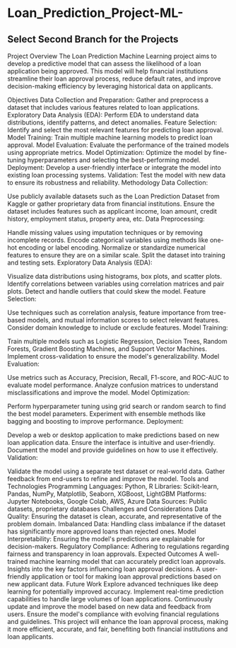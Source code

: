 # Loan_Prediction_Project-ML-
## Select Second Branch for the Projects

Project Overview
The Loan Prediction Machine Learning project aims to develop a predictive model that can assess the likelihood of a loan application being approved. This model will help financial institutions streamline their loan approval process, reduce default rates, and improve decision-making efficiency by leveraging historical data on applicants.

Objectives
Data Collection and Preparation: Gather and preprocess a dataset that includes various features related to loan applications.
Exploratory Data Analysis (EDA): Perform EDA to understand data distributions, identify patterns, and detect anomalies.
Feature Selection: Identify and select the most relevant features for predicting loan approval.
Model Training: Train multiple machine learning models to predict loan approval.
Model Evaluation: Evaluate the performance of the trained models using appropriate metrics.
Model Optimization: Optimize the model by fine-tuning hyperparameters and selecting the best-performing model.
Deployment: Develop a user-friendly interface or integrate the model into existing loan processing systems.
Validation: Test the model with new data to ensure its robustness and reliability.
Methodology
Data Collection:

Use publicly available datasets such as the Loan Prediction Dataset from Kaggle or gather proprietary data from financial institutions.
Ensure the dataset includes features such as applicant income, loan amount, credit history, employment status, property area, etc.
Data Preprocessing:

Handle missing values using imputation techniques or by removing incomplete records.
Encode categorical variables using methods like one-hot encoding or label encoding.
Normalize or standardize numerical features to ensure they are on a similar scale.
Split the dataset into training and testing sets.
Exploratory Data Analysis (EDA):

Visualize data distributions using histograms, box plots, and scatter plots.
Identify correlations between variables using correlation matrices and pair plots.
Detect and handle outliers that could skew the model.
Feature Selection:

Use techniques such as correlation analysis, feature importance from tree-based models, and mutual information scores to select relevant features.
Consider domain knowledge to include or exclude features.
Model Training:

Train multiple models such as Logistic Regression, Decision Trees, Random Forests, Gradient Boosting Machines, and Support Vector Machines.
Implement cross-validation to ensure the model's generalizability.
Model Evaluation:

Use metrics such as Accuracy, Precision, Recall, F1-score, and ROC-AUC to evaluate model performance.
Analyze confusion matrices to understand misclassifications and improve the model.
Model Optimization:

Perform hyperparameter tuning using grid search or random search to find the best model parameters.
Experiment with ensemble methods like bagging and boosting to improve performance.
Deployment:

Develop a web or desktop application to make predictions based on new loan application data.
Ensure the interface is intuitive and user-friendly.
Document the model and provide guidelines on how to use it effectively.
Validation:

Validate the model using a separate test dataset or real-world data.
Gather feedback from end-users to refine and improve the model.
Tools and Technologies
Programming Languages: Python, R
Libraries: Scikit-learn, Pandas, NumPy, Matplotlib, Seaborn, XGBoost, LightGBM
Platforms: Jupyter Notebooks, Google Colab, AWS, Azure
Data Sources: Public datasets, proprietary databases
Challenges and Considerations
Data Quality: Ensuring the dataset is clean, accurate, and representative of the problem domain.
Imbalanced Data: Handling class imbalance if the dataset has significantly more approved loans than rejected ones.
Model Interpretability: Ensuring the model's predictions are explainable for decision-makers.
Regulatory Compliance: Adhering to regulations regarding fairness and transparency in loan approvals.
Expected Outcomes
A well-trained machine learning model that can accurately predict loan approvals.
Insights into the key factors influencing loan approval decisions.
A user-friendly application or tool for making loan approval predictions based on new applicant data.
Future Work
Explore advanced techniques like deep learning for potentially improved accuracy.
Implement real-time prediction capabilities to handle large volumes of loan applications.
Continuously update and improve the model based on new data and feedback from users.
Ensure the model's compliance with evolving financial regulations and guidelines.
This project will enhance the loan approval process, making it more efficient, accurate, and fair, benefiting both financial institutions and loan applicants.
